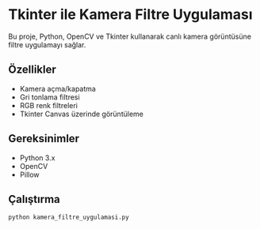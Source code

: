 # Tkinter ile Kamera Filtre Uygulaması

Bu proje, Python, OpenCV ve Tkinter kullanarak canlı kamera görüntüsüne filtre uygulamayı sağlar.

## Özellikler
- Kamera açma/kapatma
- Gri tonlama filtresi
- RGB renk filtreleri
- Tkinter Canvas üzerinde görüntüleme

## Gereksinimler
- Python 3.x
- OpenCV
- Pillow

## Çalıştırma
```bash
python kamera_filtre_uygulamasi.py
